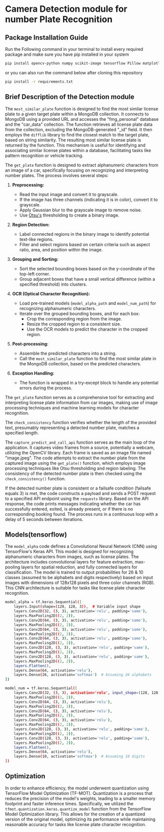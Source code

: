 # Camera Detection module for number Plate Recognition

## Package Installation Guide

Run the Following command in your terminal to install every required package and make sure you have pip installed in your system

```bash
pip install opencv-python numpy scikit-image tensorflow Pillow matplotlib pymongo requests
```

or you can also run the command below after cloning this repository

```bash
pip install -r requirements.txt
```

## Brief Description of the Detection module

The `most_similar_plate` function is designed to find the most similar license plate to a given target plate within a MongoDB collection. It connects to MongoDB using a provided URL and accesses the "fmg_personal" database and the "car_data" collection. The function retrieves all license plate data from the collection, excluding the MongoDB-generated "_id" field. It then employs the `difflib` library to find the closest match to the target plate, based on string similarity. The resulting most similar license plate is returned by the function. This mechanism is useful for identifying and associating similar license plates within a database, facilitating tasks like pattern recognition or vehicle tracking.

The `get_plate` function is designed to extract alphanumeric characters from an image of a car, specifically focusing on recognizing and interpreting number plates. The process involves several steps:

1. **Preprocessing:**
   - Read the input image and convert it to grayscale.
   - If the image has three channels (indicating it is in color), convert it to grayscale.
   - Apply Gaussian blur to the grayscale image to remove noise.
   - Use [Otsu's](https://en.wikipedia.org/wiki/Otsu%27s_method) thresholding to create a binary image.

2. **Region Detection:**
   - Label connected regions in the binary image to identify potential text-like regions.
   - Filter and select regions based on certain criteria such as aspect ratio, area, and position within the image.

3. **Grouping and Sorting:**
   - Sort the selected bounding boxes based on the y-coordinate of the top-left corner.
   - Group adjacent boxes that have a small vertical difference (within a specified threshold) into clusters.

4. **OCR (Optical Character Recognition):**
   - Load pre-trained models (`model_alpha_path` and `model_num_path`) for recognizing alphanumeric characters.
   - Iterate over the grouped bounding boxes, and for each box:
     - Crop the corresponding region from the image.
     - Resize the cropped region to a consistent size.
     - Use the OCR models to predict the character in the cropped region.

5. **Post-processing:**
   - Assemble the predicted characters into a string.
   - Call the `most_similar_plate` function to find the most similar plate in the MongoDB collection, based on the predicted characters.

6. **Exception Handling:**
   - The function is wrapped in a try-except block to handle any potential errors during the process.

The `get_plate` function serves as a comprehensive tool for extracting and interpreting license plate information from car images, making use of image processing techniques and machine learning models for character recognition.

The `check_consistency` function verifies whether the length of the provided text, presumably representing a detected number plate, matches a specified length.

The `capture_predict_and_call_api` function serves as the main loop of the application. It captures video frames from a source, potentially a webcam, utilizing the OpenCV library. Each frame is saved as an image file named "image.jpeg". The code attempts to extract the number plate from the captured image using the `get_plate()` function, which employs image processing techniques like Otsu thresholding and region labeling. The consistency of the detected number plate is then checked using the `check_consistency()` function.

If the detected number plate is consistent or a failsafe condition (failsafe equals 3) is met, the code constructs a payload and sends a POST request to a specified API endpoint using the `requests` library. Based on the API response, the code prints messages indicating whether the car has successfully entered, exited, is already present, or if there is no corresponding booking found. The process runs in a continuous loop with a delay of 5 seconds between iterations.

## Models(tensorflow)

The `model_alpha` code defines a Convolutional Neural Network (CNN) using TensorFlow's Keras API. This model is designed for recognizing alphanumeric characters from images, such as license plates. The architecture includes convolutional layers for feature extraction, max-pooling layers for spatial reduction, and fully connected layers for classification. The model is trained to output probabilities for 26 & 10 classes (assumed to be alphabets and digits respectively) based on input images with dimensions of 128x128 pixels and three color channels (RGB). This CNN architecture is suitable for tasks like license plate character recognition.

```bash
model_alpha = tf.keras.Sequential([
    layers.Input(shape=(128, 128, 3)),  # Variable input shape
    layers.Conv2D(32, (3, 3), activation='relu', padding='same'),
    layers.MaxPooling2D((2, 2)),
    layers.Conv2D(64, (3, 3), activation='relu', padding='same'),
    layers.MaxPooling2D((2, 2)),
    layers.Conv2D(64, (3, 3), activation='relu', padding='same'),
    layers.MaxPooling2D((2, 2)),
    layers.Conv2D(64, (3, 3), activation='relu', padding='same'),
    layers.MaxPooling2D((2, 2)),
    layers.Conv2D(128, (3, 3), activation='relu', padding='same'),
    layers.MaxPooling2D((2, 2)),
    layers.Conv2D(128, (3, 3), activation='relu', padding='same'),
    layers.MaxPooling2D((2, 2)),
    layers.Flatten(),
    layers.Dense(64, activation='relu'),
    layers.Dense(26, activation='softmax')  # Assuming 26 alphabets
])

model_num = tf.keras.Sequential([
    layers.Conv2D(32, (3, 3), activation='relu', input_shape=(128, 128, 3)),
    layers.MaxPooling2D((2, 2)),
    layers.Conv2D(64, (3, 3), activation='relu'),
    layers.MaxPooling2D((2, 2)),
    layers.Conv2D(64, (3, 3), activation='relu'),
    layers.MaxPooling2D((2, 2)),
    layers.Conv2D(64, (3, 3), activation='relu'),
    layers.MaxPooling2D((2, 2)),
    layers.Conv2D(128, (3, 3), activation='relu', padding='same'),
    layers.MaxPooling2D((2, 2)),
    layers.Conv2D(128, (3, 3), activation='relu', padding='same'),
    layers.MaxPooling2D((2, 2)),
    layers.Flatten(),
    layers.Dense(64, activation='relu'),
    layers.Dense(10, activation='softmax')  # Assuming 10 digits
])
```

## Optimization

In order to enhance efficiency, the model underwent quantization using TensorFlow Model Optimization (TF-MOT). Quantization is a process that reduces the precision of the model's weights, leading to a smaller memory footprint and faster inference times. Specifically, we utilized the `tfmot.quantization.keras.quantize_model` function from the TensorFlow Model Optimization library. This allows for the creation of a quantized version of the original model, optimizing its performance while maintaining reasonable accuracy for tasks like license plate character recognition.
